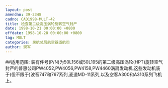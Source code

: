 ```yaml
---
layout: post
amendno: 39-2348
cadno: CAD1998-MULT-42
title: 检查第二级高压涡轮旋转空气封严
date: 1998-10-21 00:00:00 +0800
effdate: 1998-10-28 00:00:00 +0800
tag: MULT
categories: 民航总局航空器适航司
author: 樊军
---
```


##适用范围:
装有件号(P/N)为50L156或50L195的第二级高压涡轮(HPT)旋转空气封严的普惠公司PW4052,PW4056,PW4158,PW4460涡扇发动机,这些发动机装于(但不限于)波音747和767系列,麦道MD-11系列,以及空客A300和A310系列飞机上。

